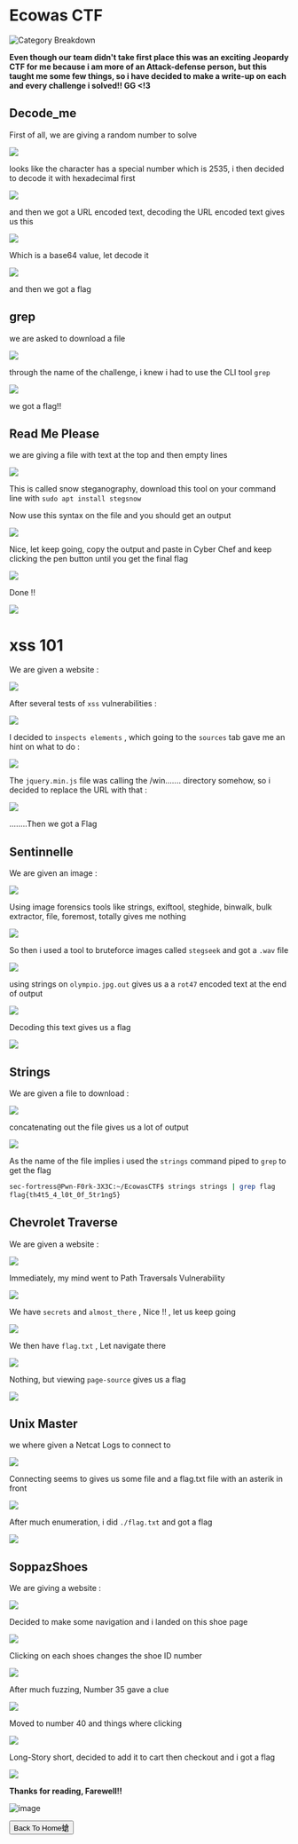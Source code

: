 # Ecowas CTF

![Category Breakdown](https://github.com/sec-fortress/sec-fortress.github.io/assets/132317714/2c4e8e4c-bb27-4b76-a376-e431d8b37e36)

**Even though our team didn't take first place this was an exciting Jeopardy CTF for me because i am more of an Attack-defense person, but this taught me some few things, so i have decided to make a write-up on each and every challenge i solved!! GG <!3**
## Decode_me
First of all, we are giving a random number to solve

![](https://i.imgur.com/Y5TsoIJ.png)

looks like the character has a special number which is 2535, i then decided to decode it  with hexadecimal first

![](https://i.imgur.com/2YHQaGT.png)

and then we got a URL encoded text, decoding the URL encoded text gives us this

![](https://i.imgur.com/O7hzyF1.png)

Which is a base64 value, let decode it 

![](https://i.imgur.com/4v3q0ou.png)

and then we got a flag

## grep

we are asked to download a file

![](https://i.imgur.com/DBRKaWX.png)

through the name of the challenge, i knew i had to use the CLI tool `grep`

![](https://i.imgur.com/Nk0jVfZ.png)

we got a flag!!

## Read Me Please

we are giving a file with text at the top and then empty lines

![](https://i.imgur.com/007caGt.png)

This is called snow steganography, download this tool on your command line with `sudo apt install stegsnow`

Now use this syntax on the file and you should get an output

![](https://i.imgur.com/c68Gh7v.png)

Nice, let keep going, copy the output and paste in Cyber Chef and keep clicking the pen button until you get the final flag

![](https://i.imgur.com/Yyam4B4.png)

Done !!

![](https://i.imgur.com/I3UoZVK.png)

#  xss 101

We are given a website :

![](https://i.imgur.com/bQClGiC.png)

After several tests of `xss` vulnerabilities :

![](https://i.imgur.com/651seZE.png)

I decided to `inspects elements` , which going to the `sources` tab gave me an hint on what to do :

![](https://i.imgur.com/66tOQSz.png)

The `jquery.min.js` file was calling the /win....... directory somehow, so i decided to replace the URL with that :

![](https://i.imgur.com/xtXqgPs.png)

........Then we got a Flag

## Sentinnelle

We are given an image :

![](https://i.imgur.com/ARknrzj.png)

Using image forensics tools like strings, exiftool, steghide, binwalk, bulk extractor, file, foremost, totally gives me nothing

![](https://i.imgur.com/wd7ySO5.png)

So then i used a tool to bruteforce images called `stegseek` and got a `.wav` file

![](https://i.imgur.com/52qFDzf.png)

using strings on `olympio.jpg.out` gives us a a `rot47` encoded text at the end of output

![](https://i.imgur.com/6pcnEcA.png)

Decoding this text gives us a flag

![](https://i.imgur.com/TbpnEpI.png)


## Strings

We are given a file to download :

![](https://i.imgur.com/uwU2zDI.png)

concatenating out the file gives us a lot of output

![](https://i.imgur.com/S0Fq9CB.png)

As the name of the file implies i used the `strings` command piped to `grep` to get the flag

```sh
sec-fortress@Pwn-F0rk-3X3C:~/EcowasCTF$ strings strings | grep flag
flag{th4t5_4_l0t_0f_5tr1ng5}
```

## Chevrolet Traverse

We are given a website :

![](https://i.imgur.com/QrPQq0R.png)

Immediately, my mind went to Path Traversals Vulnerability 

![](https://i.imgur.com/8bKn23H.png)

We have `secrets` and `almost_there` , Nice !! , let us keep going

![](https://i.imgur.com/hUjCqgI.png)

We then have `flag.txt` , Let navigate there

![](https://i.imgur.com/RF7ck8v.png)

Nothing, but viewing `page-source` gives us a flag

![](https://i.imgur.com/2pXaZ1k.png)

## Unix Master

we where given a Netcat Logs to connect to

![](https://i.imgur.com/QqfhkK1.png)

Connecting seems to gives us some file and a flag.txt file with an asterik in front

![](https://i.imgur.com/kz7vfxe.png)

After much enumeration, i did `./flag.txt` and got a flag

![](https://i.imgur.com/5dowa6B.png)

## SoppazShoes

We are giving a website :

![](https://i.imgur.com/KwKIb8E.png)

Decided to make some navigation and i landed on this shoe page

![](https://i.imgur.com/sPUamL6.png)

Clicking on each shoes changes the shoe ID number

![](https://i.imgur.com/0rokSFC.png)

After much fuzzing, Number 35 gave a clue

![](https://i.imgur.com/O3esnkm.png)

Moved to number 40 and things where clicking

![](https://i.imgur.com/aZpNx86.png)

Long-Story short, decided to add it to cart then checkout and i got a flag

![](https://i.imgur.com/87aLkbO.png)

**Thanks for reading, Farewell!!**

![image](https://github.com/sec-fortress/sec-fortress.github.io/assets/132317714/aebdcd22-5119-4862-8ae0-c4abdbb115fa)


<button onclick="window.location.href='https://sec-fortress.github.io';">Back To Home螥</button>
